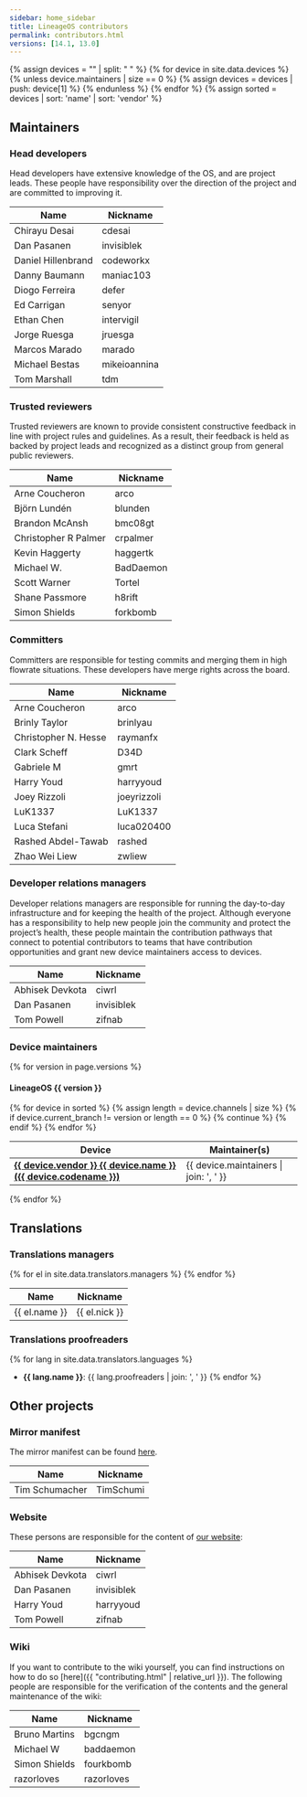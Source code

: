 ```yaml
---
sidebar: home_sidebar
title: LineageOS contributors
permalink: contributors.html
versions: [14.1, 13.0]
---
```


{% assign devices = "" | split: " " %}
{% for device in site.data.devices %}
{% unless device.maintainers | size == 0 %}
{% assign devices = devices | push: device[1] %}
{% endunless %}
{% endfor %}
{% assign sorted = devices | sort: 'name' | sort: 'vendor' %}

## Maintainers

### Head developers

Head developers have extensive knowledge of the OS, and are project leads. These people have responsibility over the direction of
the project and are committed to improving it.

| Name | Nickname |
|------|----------|
| Chirayu Desai | cdesai |
| Dan Pasanen | invisiblek |
| Daniel Hillenbrand | codeworkx |
| Danny Baumann | maniac103 |
| Diogo Ferreira | defer |
| Ed Carrigan | senyor |
| Ethan Chen | intervigil |
| Jorge Ruesga | jruesga |
| Marcos Marado | marado |
| Michael Bestas | mikeioannina |
| Tom Marshall | tdm |

### Trusted reviewers

Trusted reviewers are known to provide consistent constructive feedback in line with project rules and guidelines. As a result, 
their feedback is held as backed by project leads and recognized as a distinct group from general public reviewers.

| Name | Nickname |
|------|----------|
| Arne Coucheron | arco |
| Björn Lundén | blunden |
| Brandon McAnsh | bmc08gt |
| Christopher R Palmer | crpalmer |
| Kevin Haggerty | haggertk |
| Michael W. | BadDaemon |
| Scott Warner | Tortel |
| Shane Passmore | h8rift |
| Simon Shields | forkbomb |

### Committers

Committers are responsible for testing commits and merging them in high flowrate situations. These developers have merge rights across the board.

| Name | Nickname |
|------|----------|
| Arne Coucheron | arco |
| Brinly Taylor | brinlyau |
| Christopher N. Hesse | raymanfx |
| Clark Scheff | D34D |
| Gabriele M | gmrt |
| Harry Youd | harryyoud |
| Joey Rizzoli | joeyrizzoli |
| LuK1337 | LuK1337 |
| Luca Stefani | luca020400 |
| Rashed Abdel-Tawab | rashed |
| Zhao Wei Liew | zwliew |

### Developer relations managers

Developer relations managers are responsible for running the day-to-day infrastructure and for keeping the health of the project.
Although everyone has a responsibility to help new people join the community and protect the project’s health, these people maintain the contribution
pathways that connect to potential contributors to teams that have contribution opportunities and grant new device maintainers access to devices.

| Name | Nickname |
|------|----------|
| Abhisek Devkota | ciwrl |
| Dan Pasanen | invisiblek |
| Tom Powell | zifnab |

### Device maintainers

{% for version in page.versions %}

#### LineageOS {{ version }}

<table>
<thead>
<tr><th>Device</th><th>Maintainer(s)</th></tr>
</thead>
<tbody>
{% for device in sorted %}
{% assign length = device.channels | size %}
{% if device.current_branch != version or length == 0 %}
{% continue %}
{% endif %}
<tr><td><b><a href="{{ "/devices/" | append: device.codename | relative_url }}">{{ device.vendor }} {{ device.name }} ({{ device.codename }})</a></b></td><td>{{ device.maintainers | join: ', ' }}</td></tr>
{% endfor %}
</tbody>
</table>
{% endfor %}

## Translations

### Translations managers

<table>
<thead>
<tr><th>Name</th><th>Nickname</th></tr>
</thead>
<tbody>
{% for el in site.data.translators.managers %}
<tr><td>{{ el.name }}</td><td>{{ el.nick }}</td></tr>
{% endfor %}
</tbody>
</table>

### Translations proofreaders

{% for lang in site.data.translators.languages %}
* __{{ lang.name }}__: {{ lang.proofreaders | join: ', ' }}
{% endfor %}

## Other projects

### Mirror manifest

The mirror manifest can be found [here](https://www.github.com/LineageOS/mirror).

| Name           | Nickname  |
|----------------|-----------|
| Tim Schumacher | TimSchumi |

### Website

These persons are responsible for the content of [our website](https://www.lineageos.org/):

| Name            | Nickname   |
|-----------------|------------|
| Abhisek Devkota | ciwrl      |
| Dan Pasanen     | invisiblek |
| Harry Youd      | harryyoud  |
| Tom Powell      | zifnab     |

### Wiki

If you want to contribute to the wiki yourself, you can find instructions on how to do so [here]({{ "contributing.html" | relative_url }}).
The following people are responsible for the verification of the contents and the general maintenance of the wiki:

| Name           | Nickname   |
|----------------|------------|
| Bruno Martins  | bgcngm     |
| Michael W      | baddaemon  |
| Simon Shields  | fourkbomb  |
| razorloves     | razorloves |
